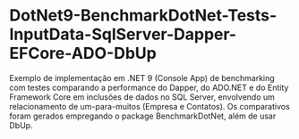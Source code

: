 # DotNet9-BenchmarkDotNet-Tests-InputData-SqlServer-Dapper-EFCore-ADO-DbUp
Exemplo de implementação em .NET 9 (Console App) de benchmarking com testes comparando a performance do Dapper, do ADO.NET e do Entity Framework Core em inclusões de dados no SQL Server, envolvendo um relacionamento de um-para-muitos (Empresa e Contatos). Os comparativos foram gerados empregando o package BenchmarkDotNet, além de usar DbUp.
